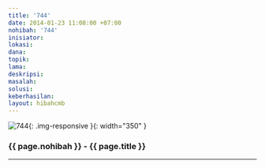 ```yaml
---
title: '744'
date: 2014-01-23 11:08:00 +07:00
nohibah: '744'
inisiator:
lokasi:
dana:
topik:
lama:
deskripsi:
masalah:
solusi:
keberhasilan:
layout: hibahcmb
---
```


![744](/static/img/hibahcmb/744.png){: .img-responsive }{: width="350" }

### {{ page.nohibah }} - {{ page.title }}

---
